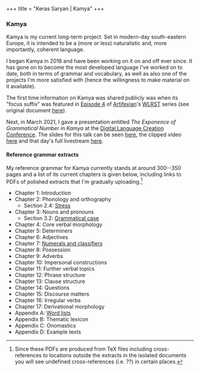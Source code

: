+++
title = "Keras Saryan | Kamya"
+++

### Kamya

Kamya is my current long-term project. Set in modern-day south-eastern Europe, it is intended to be a (more or less) naturalistic and, more importantly, coherent language.

I began Kamya in 2018 and have been working on it on and off ever since. It has gone on to become the most developed language I've worked on to date, both in terms of grammar and vocabulary, as well as also one of the projects I'm more satisfied with (hence the willingness to make material on it available).

The first time information on Kamya was shared publicly was when its "focus suffix" was featured in [Episode 4](https://www.youtube.com/watch?v=MyU7XsDCIc8&t=122s) of [Artifexian](https://www.youtube.com/channel/UCeh-pJYRZTBJDXMNZeWSUVA)'s [WLRST](https://youtube.com/playlist?list=PLduA6tsl3gyjAoPbTEXUlhIlOVFSG7LMs) series (see original document [here](docs/kamya-wlrst-2020.pdf)).

Next, in March 2021, I gave a presentation entitled *The Exponence of Grammatical Number in Kamya* at the [Digital Language Creation Conference](https://conlang.org/language-creation-conference/dlcc-2021/). The slides for this talk can be seen [here](docs/kamya-dlcc-2021.pdf), the clipped video [here](https://www.youtube.com/watch?v=NEINfK5rmO4) and that day's full livestream [here](https://www.youtube.com/watch?v=Q7u-bB_gUeM&t=10065s).

#### Reference grammar extracts

My reference grammar for Kamya currently stands at around 300--350 pages and a list of its current chapters is given below, including links to PDFs of polished extracts that I'm gradually uploading.[^1]

* Chapter 1: Introduction
* Chapter 2: Phonology and orthography
  * Section 2.4: [Stress](docs/kamya-stress.pdf)
* Chapter 3: Nouns and pronouns
  * Section 3.2: [Grammatical case](docs/kamya-case.pdf)
* Chapter 4: Core verbal morphology
* Chapter 5: Determiners
* Chapter 6: Adjectives
* Chapter 7: [Numerals and classifiers](docs/kamya-numerals.pdf)
* Chapter 8: Possession
* Chapter 9: Adverbs
* Chapter 10: Impersonal constructions
* Chapter 11: Further verbal topics
* Chapter 12: Phrase structure
* Chapter 13: Clause structure
* Chapter 14: Questions
* Chapter 15: Discourse matters
* Chapter 16: Irregular verbs
* Chapter 17: Derivational morphology
* Appendix A: [Word lists](docs/kamya-word-lists.pdf)
* Appendix B: Thematic lexicon
* Appendix C: Onomastics
* Appendix D: Example texts

[^1]: Since these PDFs are produced from TeX files including cross-references to locations outside the extracts in the isolated documents you will see undefined cross-references (i.e. ??) in certain places.
